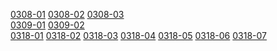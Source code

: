 [0308-01](https://cdn.jsdelivr.net/gh/ghkf85apmv/tars/0308/0308.7z.001) [0308-02](https://cdn.jsdelivr.net/gh/ghkf85apmv/tars/0308/0308.7z.002) [0308-03](https://cdn.jsdelivr.net/gh/ghkf85apmv/tars/0308/0308.7z.003)  
[0309-01](https://cdn.jsdelivr.net/gh/ghkf85apmv/tars/0309/0309_.7z.001)  [0309-02](https://cdn.jsdelivr.net/gh/ghkf85apmv/tars/0309/0309_.7z.002)  
[0318-01](https://cdn.jsdelivr.net/gh/ghkf85apmv/tars/0318/0318.7z.001) [0318-02](https://cdn.jsdelivr.net/gh/ghkf85apmv/tars/0318/0318.7z.002) [0318-03](https://cdn.jsdelivr.net/gh/ghkf85apmv/tars/0318/0318.7z.003) [0318-04](https://cdn.jsdelivr.net/gh/ghkf85apmv/tars/0318/0318.7z.004) [0318-05](https://cdn.jsdelivr.net/gh/ghkf85apmv/tars/0318/0318.7z.005) [0318-06](https://cdn.jsdelivr.net/gh/ghkf85apmv/tars/0318/0318.7z.006) [0318-07](https://cdn.jsdelivr.net/gh/ghkf85apmv/tars/0318/0318.7z.007)

